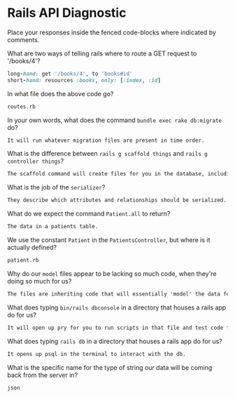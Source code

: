 # Rails API Diagnostic

Place your responses inside the fenced code-blocks where indicated by comments.


What are two ways of telling rails where to route a GET request to '/books/4'?

```rb
long-hand: get '/books/4', to 'books#id'
short-hand: resources :books, only: [:index, :id]
```

In what file does the above code go?

```md
routes.rb
```

In your own words, what does the command `bundle exec rake db:migrate` do?

```md
It will run whatever migration files are present in time order.
```

What is the difference between `rails g scaffold things` and
`rails g controller things`?

```md
The scaffold command will create files for you in the database, including a controller file for things. The controller command simply creates a controller file by appending the one that scaffold created.
```

What is the job of the `serializer`?

```md
They describe which attributes and relationships should be serialized.
```

What do we expect the command `Patient.all` to return?

```md
The data in a patients table.
```

We use the constant `Patient` in the `PatientsController`, but where is it
actually defined?

```md
patient.rb
```

Why do our `model` files appear to be lacking so much code, when they're doing
so much for us?

```md
The files are inheriting code that will essentially 'model' the data for us. We just have to provide the proper attributes that are defined in the controller.
```

What does typing `bin/rails dbconsole` in a directory that houses a rails app do for
us?

```md
It will open up pry for you to run scripts in that file and test code for the db.
```

What does typing `rails db` in a directory that houses a rails app do for us?

```md
It opens up psql in the terminal to interact with the db.
```

What is the specific name for the type of string our data will be coming back
from the server in?

```md
json
```
